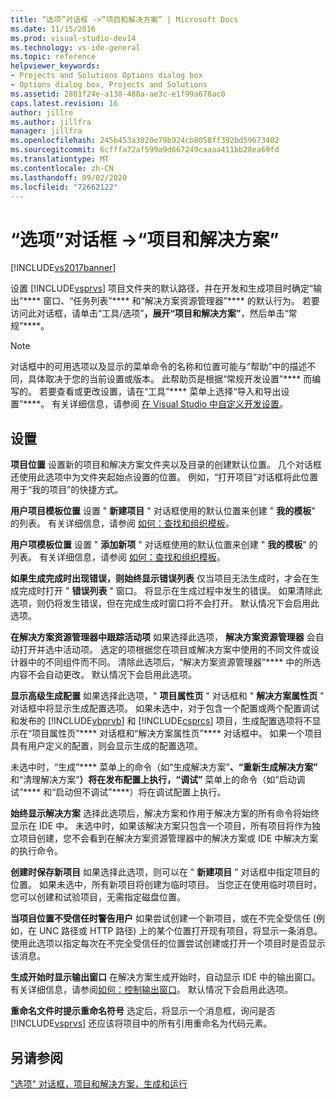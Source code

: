 ```yaml
---
title: “选项”对话框 ->“项目和解决方案” | Microsoft Docs
ms.date: 11/15/2016
ms.prod: visual-studio-dev14
ms.technology: vs-ide-general
ms.topic: reference
helpviewer_keywords:
- Projects and Solutions Options dialog box
- Options dialog box, Projects and Solutions
ms.assetid: 2801f24e-a138-488a-ae3c-e1f99a678ac0
caps.latest.revision: 16
author: jillre
ms.author: jillfra
manager: jillfra
ms.openlocfilehash: 245b453a3020e79b924cb8058ff392bd59673402
ms.sourcegitcommit: 6cfffa72af599a9d667249caaaa411bb28ea69fd
ms.translationtype: MT
ms.contentlocale: zh-CN
ms.lasthandoff: 09/02/2020
ms.locfileid: "72662122"
---
```

# <a name="projects-and-solutions-options-dialog-box"></a>“选项”对话框 ->“项目和解决方案”
[!INCLUDE[vs2017banner](../../includes/vs2017banner.md)]

设置 [!INCLUDE[vsprvs](../../includes/vsprvs-md.md)] 项目文件夹的默认路径，并在开发和生成项目时确定“输出”**** 窗口、“任务列表”**** 和“解决方案资源管理器”**** 的默认行为。 若要访问此对话框，请单击“工具/选项”****，展开“项目和解决方案”****，然后单击“常规”****。

> [!NOTE]
> 对话框中的可用选项以及显示的菜单命令的名称和位置可能与“帮助”中的描述不同，具体取决于您的当前设置或版本。 此帮助页是根据“常规开发设置”**** 而编写的。 若要查看或更改设置，请在“工具”**** 菜单上选择“导入和导出设置”****。 有关详细信息，请参阅 [在 Visual Studio 中自定义开发设置](https://msdn.microsoft.com/22c4debb-4e31-47a8-8f19-16f328d7dcd3)。

## <a name="settings"></a>设置
 **项目位置** 设置新的项目和解决方案文件夹以及目录的创建默认位置。 几个对话框还使用此选项中为文件夹起始点设置的位置。 例如，“打开项目”对话框将此位置用于“我的项目”的快捷方式。

 **用户项目模板位置** 设置 " **新建项目** " 对话框使用的默认位置来创建 " **我的模板**" 的列表。 有关详细信息，请参阅 [如何：查找和组织模板](../../ide/how-to-locate-and-organize-project-and-item-templates.md)。

 **用户项模板位置** 设置 " **添加新项** " 对话框使用的默认位置来创建 " **我的模板**" 的列表。 有关详细信息，请参阅 [如何：查找和组织模板](../../ide/how-to-locate-and-organize-project-and-item-templates.md)。

 **如果生成完成时出现错误，则始终显示错误列表** 仅当项目无法生成时，才会在生成完成时打开 " **错误列表** " 窗口。 将显示在生成过程中发生的错误。 如果清除此选项，则仍将发生错误，但在完成生成时窗口将不会打开。 默认情况下会启用此选项。

 **在解决方案资源管理器中跟踪活动项** 如果选择此选项， **解决方案资源管理器** 会自动打开并选中活动项。 选定的项根据您在项目或解决方案中使用的不同文件或设计器中的不同组件而不同。 清除此选项后，“解决方案资源管理器”**** 中的所选内容不会自动更改。 默认情况下会启用此选项。

 **显示高级生成配置** 如果选择此选项，" **项目属性页** " 对话框和 " **解决方案属性页** " 对话框中将显示生成配置选项。 如果未选中，对于包含一个配置或两个配置调试和发布的 [!INCLUDE[vbprvb](../../includes/vbprvb-md.md)] 和 [!INCLUDE[csprcs](../../includes/csprcs-md.md)] 项目，生成配置选项将不显示在“项目属性页”**** 对话框和“解决方案属性页”**** 对话框中。 如果一个项目具有用户定义的配置，则会显示生成的配置选项。

 未选中时，“生成”**** 菜单上的命令（如“生成解决方案”****、“重新生成解决方案”**** 和“清理解决方案”****）将在发布配置上执行，“调试”**** 菜单上的命令（如“启动调试”**** 和“启动但不调试”****）将在调试配置上执行。

 **始终显示解决方案** 选择此选项后，解决方案和作用于解决方案的所有命令将始终显示在 IDE 中。 未选中时，如果该解决方案只包含一个项目，所有项目将作为独立项目创建，您不会看到在解决方案资源管理器中的解决方案或 IDE 中解决方案的执行命令。

 **创建时保存新项目** 如果选择此选项，则可以在 " **新建项目** " 对话框中指定项目的位置。 如果未选中，所有新项目将创建为临时项目。 当您正在使用临时项目时，您可以创建和试验项目，无需指定磁盘位置。

 **当项目位置不受信任时警告用户** 如果尝试创建一个新项目，或在不完全受信任 (例如，在 UNC 路径或 HTTP 路径) 上的某个位置打开现有项目，将显示一条消息。 使用此选项以指定每次在不完全受信任的位置尝试创建或打开一个项目时是否显示该消息。

 **生成开始时显示输出窗口** 在解决方案生成开始时，自动显示 IDE 中的输出窗口。 有关详细信息，请参阅[如何：控制输出窗口](https://msdn.microsoft.com/library/91aebd15-8854-4a7a-9f7d-57376fb4e858)。 默认情况下会启用此选项。

 **重命名文件时提示重命名符号** 选定后，将显示一个消息框，询问是否 [!INCLUDE[vsprvs](../../includes/vsprvs-md.md)] 还应该将项目中的所有引用重命名为代码元素。

## <a name="see-also"></a>另请参阅
 ["选项" 对话框，项目和解决方案，生成和运行](../../ide/reference/options-dialog-box-projects-and-solutions-build-and-run.md)

